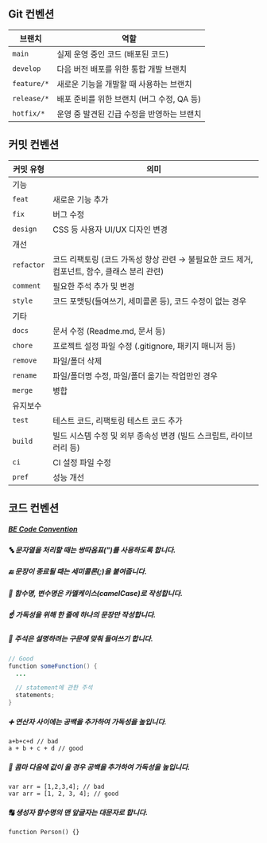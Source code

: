 ## Git 컨벤션

| 브랜치       | 역할                                      |
|--------------|-------------------------------------------|
| `main`       | 실제 운영 중인 코드 (배포된 코드)         |
| `develop`    | 다음 버전 배포를 위한 통합 개발 브랜치    |
| `feature/*`  | 새로운 기능을 개발할 때 사용하는 브랜치   |
| `release/*`  | 배포 준비를 위한 브랜치 (버그 수정, QA 등)|
| `hotfix/*`   | 운영 중 발견된 긴급 수정을 반영하는 브랜치|


## 커밋 컨벤션

| 커밋 유형 | 의미 |
| --- | --- |
| 기능 |  |
| `feat` | 새로운 기능 추가 |
| `fix` | 버그 수정 |
| `design` | CSS 등 사용자 UI/UX 디자인 변경 |
| 개선 |  |
| `refactor` | 코드 리팩토링 (코드 가독성 향상 관련 → 불필요한 코드 제거, 컴포넌트, 함수, 클래스 분리 관련) |
| `comment` | 필요한 주석 추가 및 변경 |
| `style` | 코드 포맷팅(들여쓰기, 세미콜론 등), 코드 수정이 없는 경우 |
| 기타 |  |
| `docs` | 문서 수정 (Readme.md, 문서 등) |
| `chore` | 프로젝트 설정 파일 수정 (.gitignore, 패키지 매니저 등) |
| `remove` | 파일/폴더 삭제 |
| `rename` | 파일/폴더명 수정, 파일/폴더 옮기는 작업만인 경우 |
| `merge`  | 병합 |
| 유지보수 |  |
| `test` | 테스트 코드, 리팩토링 테스트 코드 추가 |
| `build`  | 빌드 시스템 수정 및 외부 종속성 변경 (빌드 스크립트, 라이브러리 등) |
| `ci`  | CI 설정 파일 수정 |
| `pref`  | 성능 개선 |


## 코드 컨벤션

##### [BE Code Convention](https://eroul-ri.tistory.com/26)

##### 🔤 문자열을 처리할 때는 쌍따옴표(")를 사용하도록 합니다.

##### 🔚 문장이 종료될 때는 세미콜론(;)을 붙여줍니다.

##### 🐫 함수명, 변수명은 카멜케이스(camelCase)로 작성합니다.

##### ☝ 가독성을 위해 한 줄에 하나의 문장만 작성합니다.

##### 📝 주석은 설명하려는 구문에 맞춰 들여쓰기 합니다.

```java
// Good
function someFunction() {
  ...

  // statement에 관한 주석
  statements;
}

```

##### ➕ 연산자 사이에는 공백을 추가하여 가독성을 높입니다.
```
a+b+c+d // bad
a + b + c + d // good
```
##### 📌 콤마 다음에 값이 올 경우 공백을 추가하여 가독성을 높입니다.
```
var arr = [1,2,3,4]; // bad
var arr = [1, 2, 3, 4]; // good
```

##### 🔠 생성자 함수명의 맨 앞글자는 대문자로 합니다.
```
function Person() {}
```
